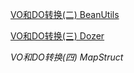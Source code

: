 [VO和DO转换(二) BeanUtils](https://www.cnblogs.com/rouqinglangzi/p/9470918.html) 

[VO和DO转换(三) Dozer ](https://www.cnblogs.com/rouqinglangzi/p/9470925.html)

*VO和DO转换(四) MapStruct*

